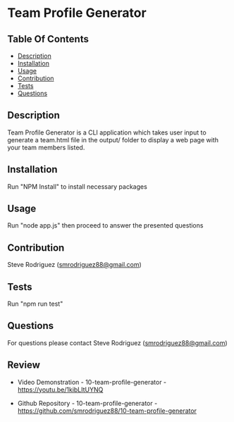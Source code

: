 # Team Profile Generator
  ## Table Of Contents
  * [Description](#Description)<br>
  * [Installation](#Installation)<br>
  * [Usage](#Usage)<br>
  * [Contribution](#Contribution)<br>
  * [Tests](#Tests)<br>
  * [Questions](#Questions)<br>

  ## Description
  Team Profile Generator is a CLI application which takes user input to generate a team.html file in the output/ folder to display a web page with your team members listed.

  ## Installation
  Run "NPM Install" to install necessary packages
  
  ## Usage
  Run "node app.js" then proceed to answer the presented questions
  
  ## Contribution
  Steve Rodriguez (smrodriguez88@gmail.com)
  
  ## Tests
  Run "npm run test"
  
  ## Questions
  For questions please contact Steve Rodriguez (smrodriguez88@gmail.com)

  ## Review

  * Video Demonstration - 10-team-profile-generator - https://youtu.be/1kibLItUYNQ

  * Github Repository - 10-team-profile-generator - https://github.com/smrodriguez88/10-team-profile-generator